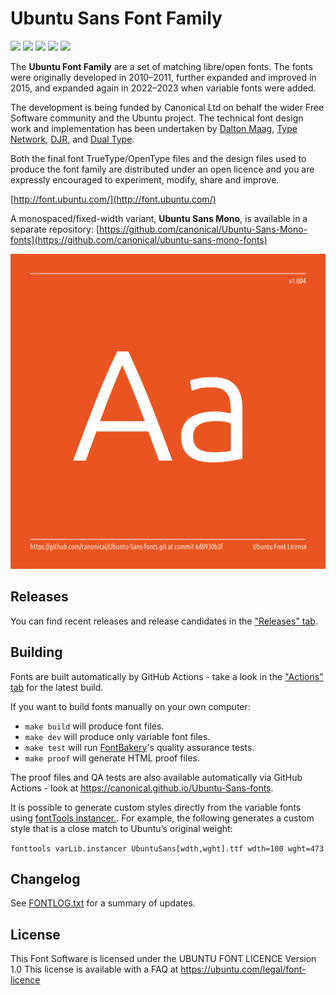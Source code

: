 # Ubuntu Sans Font Family

[![][Fontbakery]](https://canonical.github.io/Ubuntu-Sans-fonts/fontbakery/fontbakery-report.html)
[![][Universal]](https://canonical.github.io/Ubuntu-Sans-fonts/fontbakery/fontbakery-report.html)
[![][GF Profile]](https://canonical.github.io/Ubuntu-Sans-fonts/fontbakery/fontbakery-report.html)
[![][Outline Correctness]](https://canonical.github.io/Ubuntu-Sans-fonts/fontbakery/fontbakery-report.html)
[![][Shaping]](https://canonical.github.io/Ubuntu-Sans-fonts/fontbakery/fontbakery-report.html)

[Fontbakery]: https://img.shields.io/endpoint?url=https%3A%2F%2Fraw.githubusercontent.com%2Fcanonical%2FUbuntu-Sans-fonts%2Fgh-pages%2Fbadges%2Foverall.json
[GF Profile]: https://img.shields.io/endpoint?url=https%3A%2F%2Fraw.githubusercontent.com%2Fcanonical%2FUbuntu-Sans-fonts%2Fgh-pages%2Fbadges%2FGoogleFonts.json
[Outline Correctness]: https://img.shields.io/endpoint?url=https%3A%2F%2Fraw.githubusercontent.com%2Fcanonical%2FUbuntu-Sans-fonts%2Fgh-pages%2Fbadges%2FOutlineCorrectnessChecks.json
[Shaping]: https://img.shields.io/endpoint?url=https%3A%2F%2Fraw.githubusercontent.com%2Fcanonical%2FUbuntu-Sans-fonts%2Fgh-pages%2Fbadges%2FShapingChecks.json
[Universal]: https://img.shields.io/endpoint?url=https%3A%2F%2Fraw.githubusercontent.com%2Fcanonical%2FUbuntu-Sans-fonts%2Fgh-pages%2Fbadges%2FUniversal.json

The **Ubuntu Font Family** are a set of matching libre/open fonts. The fonts were originally developed in 2010–2011, further expanded and improved in 2015, and expanded again in 2022–2023 when variable fonts were added. 

The development is being funded by Canonical Ltd on behalf the wider Free Software community and the Ubuntu project. The technical font design work and implementation has been undertaken by [Dalton Maag](http://daltonmaag.com), [Type Network](http://typenetwork.com), [DJR](http://djr.com), and [Dual Type](http://dualtype.design).

Both the final font TrueType/OpenType files and the design files used to produce the font family are distributed under an open licence and you are expressly encouraged to experiment, modify, share and improve.

[http://font.ubuntu.com/](http://font.ubuntu.com/)

A monospaced/fixed-width variant, **Ubuntu Sans Mono**, is available in a separate repository: [https://github.com/canonical/Ubuntu-Sans-Mono-fonts](https://github.com/canonical/ubuntu-sans-mono-fonts)

![Sample Image](documentation/image1.png)

## Releases

You can find recent releases and release candidates in the ["Releases" tab](https://github.com/canonical/Ubuntu-Sans-fonts/releases).

## Building

Fonts are built automatically by GitHub Actions - take a look in the ["Actions" tab](https://github.com/canonical/Ubuntu-Sans-fonts/actions) for the latest build.

If you want to build fonts manually on your own computer:

* `make build` will produce font files.
* `make dev` will produce only variable font files.
* `make test` will run [FontBakery](https://github.com/googlefonts/fontbakery)'s quality assurance tests.
* `make proof` will generate HTML proof files.

The proof files and QA tests are also available automatically via GitHub Actions - look at https://canonical.github.io/Ubuntu-Sans-fonts.

It is possible to generate custom styles directly from the variable fonts using [fontTools instancer.](https://fonttools.readthedocs.io/en/latest/varLib/instancer.html). For example, the following generates a custom style that is a close match to Ubuntu’s original weight:

```fonttools varLib.instancer UbuntuSans[wdth,wght].ttf wdth=100 wght=473```


## Changelog

See [FONTLOG.txt](FONTLOG.txt) for a summary of updates.

## License

This Font Software is licensed under the UBUNTU FONT LICENCE Version 1.0
This license is available with a FAQ at
https://ubuntu.com/legal/font-licence

